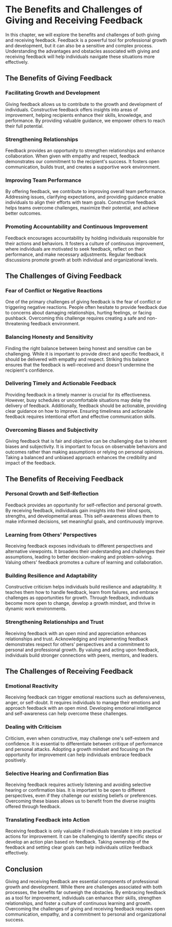 # The Benefits and Challenges of Giving and Receiving Feedback

In this chapter, we will explore the benefits and challenges of both giving and receiving feedback. Feedback is a powerful tool for professional growth and development, but it can also be a sensitive and complex process. Understanding the advantages and obstacles associated with giving and receiving feedback will help individuals navigate these situations more effectively.

## The Benefits of Giving Feedback

### Facilitating Growth and Development

Giving feedback allows us to contribute to the growth and development of individuals. Constructive feedback offers insights into areas of improvement, helping recipients enhance their skills, knowledge, and performance. By providing valuable guidance, we empower others to reach their full potential.

### Strengthening Relationships

Feedback provides an opportunity to strengthen relationships and enhance collaboration. When given with empathy and respect, feedback demonstrates our commitment to the recipient's success. It fosters open communication, builds trust, and creates a supportive work environment.

### Improving Team Performance

By offering feedback, we contribute to improving overall team performance. Addressing issues, clarifying expectations, and providing guidance enable individuals to align their efforts with team goals. Constructive feedback helps teams overcome challenges, maximize their potential, and achieve better outcomes.

### Promoting Accountability and Continuous Improvement

Feedback encourages accountability by holding individuals responsible for their actions and behaviors. It fosters a culture of continuous improvement, where individuals are motivated to seek feedback, reflect on their performance, and make necessary adjustments. Regular feedback discussions promote growth at both individual and organizational levels.

## The Challenges of Giving Feedback

### Fear of Conflict or Negative Reactions

One of the primary challenges of giving feedback is the fear of conflict or triggering negative reactions. People often hesitate to provide feedback due to concerns about damaging relationships, hurting feelings, or facing pushback. Overcoming this challenge requires creating a safe and non-threatening feedback environment.

### Balancing Honesty and Sensitivity

Finding the right balance between being honest and sensitive can be challenging. While it is important to provide direct and specific feedback, it should be delivered with empathy and respect. Striking this balance ensures that the feedback is well-received and doesn't undermine the recipient's confidence.

### Delivering Timely and Actionable Feedback

Providing feedback in a timely manner is crucial for its effectiveness. However, busy schedules or uncomfortable situations may delay the delivery of feedback. Additionally, feedback should be actionable, providing clear guidance on how to improve. Ensuring timeliness and actionable feedback requires intentional effort and effective communication skills.

### Overcoming Biases and Subjectivity

Giving feedback that is fair and objective can be challenging due to inherent biases and subjectivity. It is important to focus on observable behaviors and outcomes rather than making assumptions or relying on personal opinions. Taking a balanced and unbiased approach enhances the credibility and impact of the feedback.

## The Benefits of Receiving Feedback

### Personal Growth and Self-Reflection

Feedback provides an opportunity for self-reflection and personal growth. By receiving feedback, individuals gain insights into their blind spots, strengths, and developmental areas. This self-awareness allows them to make informed decisions, set meaningful goals, and continuously improve.

### Learning from Others' Perspectives

Receiving feedback exposes individuals to different perspectives and alternative viewpoints. It broadens their understanding and challenges their assumptions, leading to better decision-making and problem-solving. Valuing others' feedback promotes a culture of learning and collaboration.

### Building Resilience and Adaptability

Constructive criticism helps individuals build resilience and adaptability. It teaches them how to handle feedback, learn from failures, and embrace challenges as opportunities for growth. Through feedback, individuals become more open to change, develop a growth mindset, and thrive in dynamic work environments.

### Strengthening Relationships and Trust

Receiving feedback with an open mind and appreciation enhances relationships and trust. Acknowledging and implementing feedback demonstrates respect for others' perspectives and a commitment to personal and professional growth. By valuing and acting upon feedback, individuals build stronger connections with peers, mentors, and leaders.

## The Challenges of Receiving Feedback

### Emotional Reactivity

Receiving feedback can trigger emotional reactions such as defensiveness, anger, or self-doubt. It requires individuals to manage their emotions and approach feedback with an open mind. Developing emotional intelligence and self-awareness can help overcome these challenges.

### Dealing with Criticism

Criticism, even when constructive, may challenge one's self-esteem and confidence. It is essential to differentiate between critique of performance and personal attacks. Adopting a growth mindset and focusing on the opportunity for improvement can help individuals embrace feedback positively.

### Selective Hearing and Confirmation Bias

Receiving feedback requires actively listening and avoiding selective hearing or confirmation bias. It is important to be open to different perspectives, even if they challenge our existing beliefs or preferences. Overcoming these biases allows us to benefit from the diverse insights offered through feedback.

### Translating Feedback into Action

Receiving feedback is only valuable if individuals translate it into practical actions for improvement. It can be challenging to identify specific steps or develop an action plan based on feedback. Taking ownership of the feedback and setting clear goals can help individuals utilize feedback effectively.

## Conclusion

Giving and receiving feedback are essential components of professional growth and development. While there are challenges associated with both processes, the benefits far outweigh the obstacles. By embracing feedback as a tool for improvement, individuals can enhance their skills, strengthen relationships, and foster a culture of continuous learning and growth. Overcoming the challenges of giving and receiving feedback requires open communication, empathy, and a commitment to personal and organizational success.
